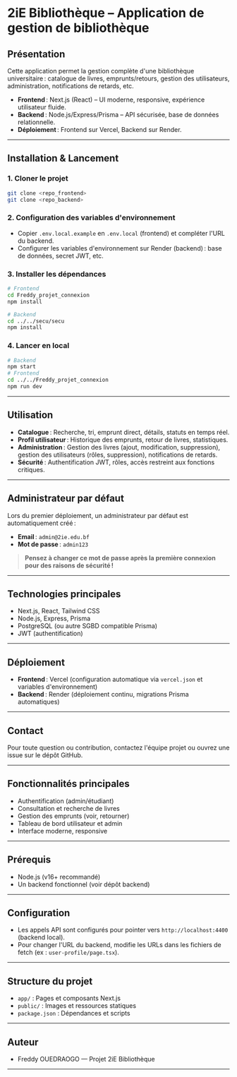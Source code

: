 # 2iE Bibliothèque – Application de gestion de bibliothèque

## Présentation

Cette application permet la gestion complète d'une bibliothèque universitaire : catalogue de livres, emprunts/retours, gestion des utilisateurs, administration, notifications de retards, etc.

- **Frontend** : Next.js (React) – UI moderne, responsive, expérience utilisateur fluide.
- **Backend** : Node.js/Express/Prisma – API sécurisée, base de données relationnelle.
- **Déploiement** : Frontend sur Vercel, Backend sur Render.

---

## Installation & Lancement

### 1. Cloner le projet
```bash
git clone <repo_frontend>
git clone <repo_backend>
```

### 2. Configuration des variables d'environnement
- Copier `.env.local.example` en `.env.local` (frontend) et compléter l'URL du backend.
- Configurer les variables d'environnement sur Render (backend) : base de données, secret JWT, etc.

### 3. Installer les dépendances
```bash
# Frontend
cd Freddy_projet_connexion
npm install

# Backend
cd ../../secu/secu
npm install
```

### 4. Lancer en local
```bash
# Backend
npm start
# Frontend
cd ../../Freddy_projet_connexion
npm run dev
```

---

## Utilisation

- **Catalogue** : Recherche, tri, emprunt direct, détails, statuts en temps réel.
- **Profil utilisateur** : Historique des emprunts, retour de livres, statistiques.
- **Administration** : Gestion des livres (ajout, modification, suppression), gestion des utilisateurs (rôles, suppression), notifications de retards.
- **Sécurité** : Authentification JWT, rôles, accès restreint aux fonctions critiques.

---

## Administrateur par défaut

Lors du premier déploiement, un administrateur par défaut est automatiquement créé :

- **Email** : `admin@2ie.edu.bf`
- **Mot de passe** : `admin123`

> **Pensez à changer ce mot de passe après la première connexion pour des raisons de sécurité !**

---

## Technologies principales
- Next.js, React, Tailwind CSS
- Node.js, Express, Prisma
- PostgreSQL (ou autre SGBD compatible Prisma)
- JWT (authentification)

---

## Déploiement
- **Frontend** : Vercel (configuration automatique via `vercel.json` et variables d'environnement)
- **Backend** : Render (déploiement continu, migrations Prisma automatiques)

---

## Contact
Pour toute question ou contribution, contactez l'équipe projet ou ouvrez une issue sur le dépôt GitHub.

---

## Fonctionnalités principales

- Authentification (admin/étudiant)
- Consultation et recherche de livres
- Gestion des emprunts (voir, retourner)
- Tableau de bord utilisateur et admin
- Interface moderne, responsive

---

## Prérequis

- Node.js (v16+ recommandé)
- Un backend fonctionnel (voir dépôt backend)

---

## Configuration

- Les appels API sont configurés pour pointer vers `http://localhost:4400` (backend local).
- Pour changer l'URL du backend, modifie les URLs dans les fichiers de fetch (ex : `user-profile/page.tsx`).

---

## Structure du projet

- `app/` : Pages et composants Next.js
- `public/` : Images et ressources statiques
- `package.json` : Dépendances et scripts

---

## Auteur

- Freddy OUEDRAOGO — Projet 2iE Bibliothèque

---


